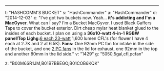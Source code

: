 ---
t: "HASHCOMM'S BUCKET"
s: "HashCommander"
a: "HashCommander"
d: "2014-12-03"
c: "I've got two buckets now. Yeah... <strong>it's addicting and I'm a MacGyver.</strong> What can I say? I'm a Bucket MacGyver. I used Black Gaffers Tape to cover the bucket exterior. Dirt cheap mylar heat blanket glued to the insides of each bucket. I plan on using a <strong>36x10-watt 4-in-1 RGBW panel</strong>!<strong>Top Lighg:</strong><a href='http://www.amazon.com/gp/product/B00J7IOMCS/ref=as_li_tl?ie=UTF8&camp=1789&creative=390957&creativeASIN=B00J7IOMCS&linkCode=as2&tag=spacbuck-20&linkId=HIZCXETKN3XOMUBN'>6 each 23-watt</a> 1,600 lumen CFL's (for flower I have 4 each at 2.7K and 2 at 6.5K). <strong>Fans:</strong> One 92mm PC fan for intake in the side of the bucket, and one <a href='http://www.amazon.com/gp/product/B002R9RBO0/ref=as_li_tl?ie=UTF8&camp=1789&creative=390957&creativeASIN=B002R9RBO0&linkCode=as2&tag=spacbuck-20&linkId=7A2LO6CV2AZYV5CP'>2 PC fans</a> in the lid for exhaust, one 92mm in the top and another 80mm in the lid side."
v: "1429"
g: "5050,5gal,cfl,pcfan"

z: "B00M6SR1JM,B01B7BBEGO,B01COB6KQK"
